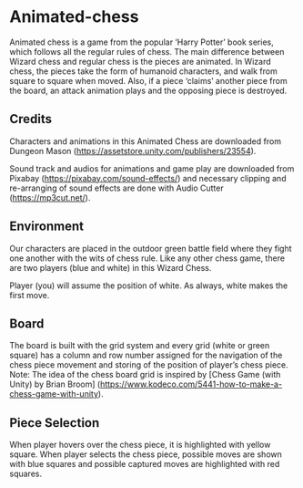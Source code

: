 # Animated-chess

Animated chess is a game from the popular ‘Harry Potter’ book series, which follows all the regular rules of chess. The main difference between Wizard chess and regular chess is the pieces are animated. In Wizard chess, the pieces take the form of humanoid characters, and walk from square to square when moved. Also, if a piece ‘claims’ another piece from the board, an attack animation plays and the opposing piece is destroyed. 

## Credits 
Characters and animations in this Animated Chess are downloaded from Dungeon Mason (https://assetstore.unity.com/publishers/23554). 

Sound track and audios for animations and game play are downloaded from Pixabay (https://pixabay.com/sound-effects/) and necessary clipping and re-arranging of sound effects are done with Audio Cutter (https://mp3cut.net/).

## Environment 

Our characters are placed in the outdoor green battle field where they fight one another with the wits of chess rule. Like any other chess game, there are two players (blue and white) in this Wizard Chess. 

Player (you) will assume the position of white. As always, white makes the first move.

## Board 

The board is built with the grid system and every grid (white or green square) has a column and row number assigned for the navigation of the chess piece movement and storing of the position of player’s chess piece. Note: The idea of the chess board grid is inspired by [Chess Game (with Unity) by Brian Broom] (https://www.kodeco.com/5441-how-to-make-a-chess-game-with-unity). 

## Piece Selection

When player hovers over the chess piece, it is highlighted with yellow square.
When player selects the chess piece, possible moves are shown with blue squares and possible captured moves are highlighted with red squares. 






